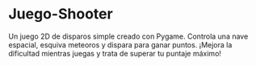 # Juego-Shooter
Un juego 2D de disparos simple creado con Pygame. Controla una nave espacial, esquiva meteoros y dispara para ganar puntos. ¡Mejora la dificultad mientras juegas y trata de superar tu puntaje máximo!
